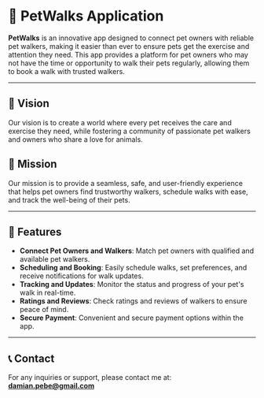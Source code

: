 # 🐾 PetWalks Application

**PetWalks** is an innovative app designed to connect pet owners with reliable pet walkers, making it easier than ever to ensure pets get the exercise and attention they need. This app provides a platform for pet owners who may not have the time or opportunity to walk their pets regularly, allowing them to book a walk with trusted walkers.

---

## 🌟 Vision
Our vision is to create a world where every pet receives the care and exercise they need, while fostering a community of passionate pet walkers and owners who share a love for animals.

## 🎯 Mission
Our mission is to provide a seamless, safe, and user-friendly experience that helps pet owners find trustworthy walkers, schedule walks with ease, and track the well-being of their pets.

---

## 🚀 Features

- **Connect Pet Owners and Walkers**: Match pet owners with qualified and available pet walkers.
- **Scheduling and Booking**: Easily schedule walks, set preferences, and receive notifications for walk updates.
- **Tracking and Updates**: Monitor the status and progress of your pet's walk in real-time.
- **Ratings and Reviews**: Check ratings and reviews of walkers to ensure peace of mind.
- **Secure Payment**: Convenient and secure payment options within the app.

---

## 📞 Contact

For any inquiries or support, please contact me at: **damian.pebe@gmail.com**
